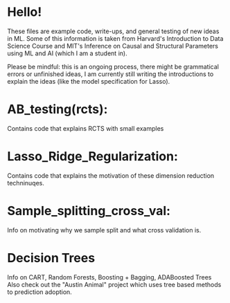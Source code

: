 # Hello!
These files are example code, write-ups, and general testing of new ideas in ML. Some of this information is taken from Harvard's Introduction to Data Science Course and MIT's Inference on Causal and Structural Parameters using ML and AI (which I am a student in).


Please be mindful: this is an ongoing process, there might be grammatical errors or unfinished ideas, I am currently still writing the introductions to explain the ideas (like the model specification for Lasso). 

# AB_testing(rcts):
Contains code that explains RCTS with small examples

# Lasso_Ridge_Regularization: 
Contains code that explains the motivation of these dimension reduction techninuqes.

# Sample_splitting_cross_val:
Info on motivating why we sample split and what cross validation is.

# Decision Trees
Info on CART, Random Forests, Boosting + Bagging, ADABoosted Trees
Also check out the "Austin Animal" project which uses tree based methods to prediction adoption.

